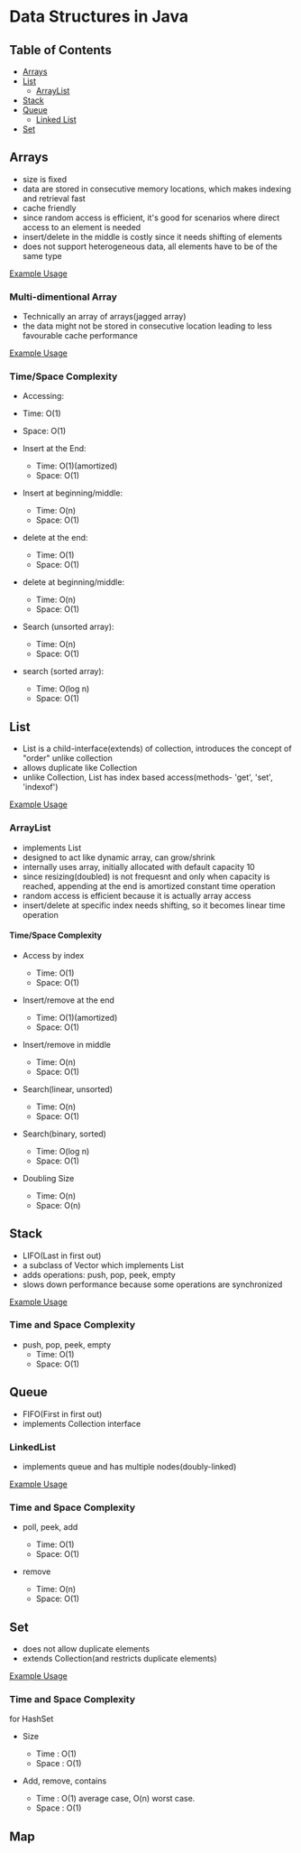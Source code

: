 # Data Structures in Java

## Table of Contents
- [Arrays](#arrays)
- [List](#list)
  - [ArrayList](#arraylist)
- [Stack](#stack)
- [Queue](#queue)
  - [Linked List](#linkedlist)
- [Set](#set)
  
## Arrays
- size is fixed
- data are stored in consecutive memory locations, which makes indexing and retrieval fast
- cache friendly
- since random access is efficient, it's good for scenarios where direct access to an element is needed
- insert/delete in the middle is costly since it needs shifting of elements
- does not support heterogeneous data, all elements have to be of the same type

[Example Usage](https://github.com/Euna-Islam/code-mastery/blob/main/data-structures/src/main/java/com/euna/JavaArrays.java)

### Multi-dimentional Array
- Technically an array of arrays(jagged array)
- the data might not be stored in consecutive location leading to less favourable cache performance

[Example Usage](https://github.com/Euna-Islam/code-mastery/blob/main/data-structures/src/main/java/com/euna/TwoDArrays.java)

### Time/Space Complexity
- Accessing: 
 - Time: O(1)
 - Space: O(1)

- Insert at the End:
  - Time: O(1)(amortized)
  - Space: O(1)
  
- Insert at beginning/middle:
  - Time: O(n)
  - Space: O(1)
  
- delete at the end:
  - Time: O(1)
  - Space: O(1)
  
- delete at beginning/middle:
  - Time: O(n)
  - Space: O(1)
  
- Search (unsorted array):
  - Time: O(n)
  - Space: O(1)
  
- search (sorted array):
  - Time: O(log n)
  - Space: O(1)


## List
- List is a child-interface(extends) of collection, introduces the concept of "order" unlike collection
- allows duplicate like Collection
- unlike Collection, List has index based access(methods- 'get', 'set', 'indexof')

[Example Usage](https://github.com/Euna-Islam/code-mastery/blob/main/data-structures/src/main/java/com/euna/JavaLists.java)

### ArrayList
- implements List
- designed to act like dynamic array, can grow/shrink
- internally uses array, initially allocated with default capacity 10
- since resizing(doubled) is not frequesnt and only when capacity is reached, appending at the end is amortized constant time operation
- random access is efficient because it is actually array access
- insert/delete at specific index needs shifting, so it becomes linear time operation

#### Time/Space Complexity
- Access by index
  - Time: O(1)
  - Space: O(1)
 
- Insert/remove at the end
  - Time: O(1)(amortized)
  - Space: O(1)
 
- Insert/remove in middle
  - Time: O(n)
  - Space: O(1)
 
- Search(linear, unsorted)
  - Time: O(n)
  - Space: O(1)
 
- Search(binary, sorted)
  - Time: O(log n)
  - Space: O(1)
 
- Doubling Size
  - Time: O(n)
  - Space: O(n)

## Stack
- LIFO(Last in first out)
- a subclass of Vector which implements List
- adds operations: push, pop, peek, empty
- slows down performance because some operations are synchronized

[Example Usage](https://github.com/Euna-Islam/code-mastery/blob/main/data-structures/src/main/java/com/euna/JavaStacks.java)

### Time and Space Complexity
- push, pop, peek, empty
  - Time: O(1)
  - Space: O(1)
  
## Queue
- FIFO(First in first out)
- implements Collection interface

### LinkedList
- implements queue and has multiple nodes(doubly-linked)

[Example Usage](https://github.com/Euna-Islam/code-mastery/blob/main/data-structures/src/main/java/com/euna/JavaQueues.java)

### Time and Space Complexity
- poll, peek, add
  - Time: O(1)
  - Space: O(1)
  
- remove
  - Time: O(n)
  - Space: O(1)
  
## Set
- does not allow duplicate elements
- extends Collection(and restricts duplicate elements)

[Example Usage](https://github.com/Euna-Islam/code-mastery/blob/main/data-structures/src/main/java/com/euna/JavaSets.java)

### Time and Space Complexity
for HashSet
- Size
  - Time : O(1)
  - Space : O(1)
  
- Add, remove, contains
  - Time : O(1) average case, O(n) worst case.
  - Space : O(1)
  
## Map
